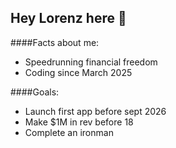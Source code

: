 ## Hey Lorenz here 👋

####Facts about me:
- Speedrunning financial freedom
- Coding since March 2025

####Goals:
- Launch first app before sept 2026
- Make $1M in rev before 18
- Complete an ironman

